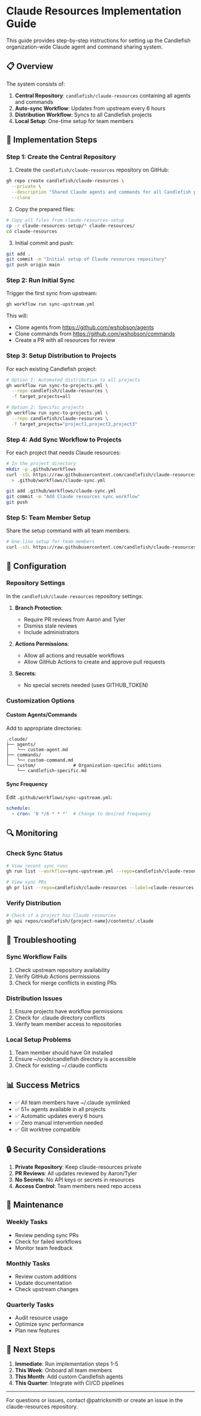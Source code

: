# Claude Resources Implementation Guide

This guide provides step-by-step instructions for setting up the Candlefish organization-wide Claude agent and command sharing system.

## 📋 Overview

The system consists of:

1. **Central Repository**: `candlefish/claude-resources` containing all agents and commands
2. **Auto-sync Workflow**: Updates from upstream every 6 hours
3. **Distribution Workflow**: Syncs to all Candlefish projects
4. **Local Setup**: One-time setup for team members

## 🚀 Implementation Steps

### Step 1: Create the Central Repository

1. Create the `candlefish/claude-resources` repository on GitHub:

```bash
gh repo create candlefish/claude-resources \
  --private \
  --description "Shared Claude agents and commands for all Candlefish projects" \
  --clone
```

2. Copy the prepared files:

```bash
# Copy all files from claude-resources-setup
cp -r claude-resources-setup/* claude-resources/
cd claude-resources
```

3. Initial commit and push:

```bash
git add .
git commit -m "Initial setup of Claude resources repository"
git push origin main
```

### Step 2: Run Initial Sync

Trigger the first sync from upstream:

```bash
gh workflow run sync-upstream.yml
```

This will:

- Clone agents from <https://github.com/wshobson/agents>
- Clone commands from <https://github.com/wshobson/commands>
- Create a PR with all resources for review

### Step 3: Setup Distribution to Projects

For each existing Candlefish project:

```bash
# Option 1: Automated distribution to all projects
gh workflow run sync-to-projects.yml \
  --repo candlefish/claude-resources \
  -f target_projects=all

# Option 2: Specific projects
gh workflow run sync-to-projects.yml \
  --repo candlefish/claude-resources \
  -f target_projects="project1,project2,project3"
```

### Step 4: Add Sync Workflow to Projects

For each project that needs Claude resources:

```bash
# In the project directory
mkdir -p .github/workflows
curl -sSL https://raw.githubusercontent.com/candlefish/claude-resources/main/.github/workflows/project-sync-template.yml \
  > .github/workflows/claude-sync.yml

git add .github/workflows/claude-sync.yml
git commit -m "Add Claude resources sync workflow"
git push
```

### Step 5: Team Member Setup

Share the setup command with all team members:

```bash
# One-line setup for team members
curl -sSL https://raw.githubusercontent.com/candlefish/claude-resources/main/scripts/setup-local.sh | bash
```

## 🔧 Configuration

### Repository Settings

In the `candlefish/claude-resources` repository settings:

1. **Branch Protection**:
   - Require PR reviews from Aaron and Tyler
   - Dismiss stale reviews
   - Include administrators

2. **Actions Permissions**:
   - Allow all actions and reusable workflows
   - Allow GitHub Actions to create and approve pull requests

3. **Secrets**:
   - No special secrets needed (uses GITHUB_TOKEN)

### Customization Options

#### Custom Agents/Commands

Add to appropriate directories:

```
.claude/
├── agents/
│   └── custom-agent.md
├── commands/
│   └── custom-command.md
└── custom/              # Organization-specific additions
    └── candlefish-specific.md
```

#### Sync Frequency

Edit `.github/workflows/sync-upstream.yml`:

```yaml
schedule:
  - cron: '0 */6 * * *'  # Change to desired frequency
```

## 🔍 Monitoring

### Check Sync Status

```bash
# View recent sync runs
gh run list --workflow=sync-upstream.yml --repo=candlefish/claude-resources

# View sync PRs
gh pr list --repo=candlefish/claude-resources --label=claude-resources
```

### Verify Distribution

```bash
# Check if a project has Claude resources
gh api repos/candlefish/{project-name}/contents/.claude
```

## 🚨 Troubleshooting

### Sync Workflow Fails

1. Check upstream repository availability
2. Verify GitHub Actions permissions
3. Check for merge conflicts in existing PRs

### Distribution Issues

1. Ensure projects have workflow permissions
2. Check for .claude directory conflicts
3. Verify team member access to repositories

### Local Setup Problems

1. Team member should have Git installed
2. Ensure ~/code/candlefish directory is accessible
3. Check for existing ~/.claude conflicts

## 📊 Success Metrics

- ✅ All team members have ~/.claude symlinked
- ✅ 51+ agents available in all projects
- ✅ Automatic updates every 6 hours
- ✅ Zero manual intervention needed
- ✅ Git worktree compatible

## 🔒 Security Considerations

1. **Private Repository**: Keep claude-resources private
2. **PR Reviews**: All updates reviewed by Aaron/Tyler
3. **No Secrets**: No API keys or secrets in resources
4. **Access Control**: Team members need repo access

## 📝 Maintenance

### Weekly Tasks

- Review pending sync PRs
- Check for failed workflows
- Monitor team feedback

### Monthly Tasks

- Review custom additions
- Update documentation
- Check upstream changes

### Quarterly Tasks

- Audit resource usage
- Optimize sync performance
- Plan new features

## 🎯 Next Steps

1. **Immediate**: Run implementation steps 1-5
2. **This Week**: Onboard all team members
3. **This Month**: Add custom Candlefish agents
4. **This Quarter**: Integrate with CI/CD pipelines

---

For questions or issues, contact @patricksmith or create an issue in the claude-resources repository.

